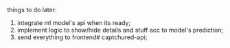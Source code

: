 things to do later:

1) integrate ml model's api when its ready;
2) implement logic to show/hide details and stuff acc to model's prediction;
3) send everything to frontend# captchured-api;
